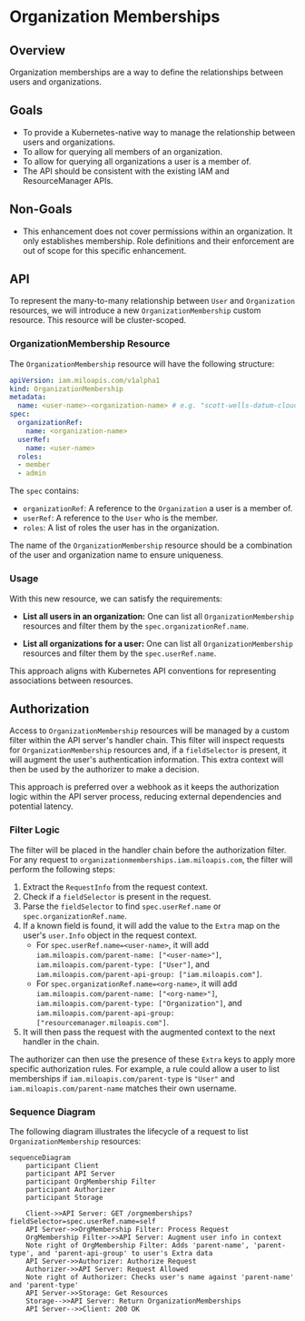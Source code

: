 # Organization Memberships

## Overview

Organization memberships are a way to define the relationships between users and
organizations.

## Goals

- To provide a Kubernetes-native way to manage the relationship between users
  and organizations.
- To allow for querying all members of an organization.
- To allow for querying all organizations a user is a member of.
- The API should be consistent with the existing IAM and ResourceManager APIs.

## Non-Goals

- This enhancement does not cover permissions within an organization. It only
  establishes membership. Role definitions and their enforcement are out of
  scope for this specific enhancement.

## API

To represent the many-to-many relationship between `User` and `Organization`
resources, we will introduce a new `OrganizationMembership` custom resource.
This resource will be cluster-scoped.

### OrganizationMembership Resource

The `OrganizationMembership` resource will have the following structure:

```yaml
apiVersion: iam.miloapis.com/v1alpha1
kind: OrganizationMembership
metadata:
  name: <user-name>-<organization-name> # e.g. "scott-wells-datum-cloud"
spec:
  organizationRef:
    name: <organization-name>
  userRef:
    name: <user-name>
  roles:
  - member
  - admin
```

The `spec` contains:
- `organizationRef`: A reference to the `Organization` a user is a member of.
- `userRef`: A reference to the `User` who is the member.
- `roles`: A list of roles the user has in the organization.

The name of the `OrganizationMembership` resource should be a combination of the
user and organization name to ensure uniqueness.

### Usage

With this new resource, we can satisfy the requirements:

- **List all users in an organization:** One can list all
  `OrganizationMembership` resources and filter them by the
  `spec.organizationRef.name`.

- **List all organizations for a user:** One can list all
  `OrganizationMembership` resources and filter them by the `spec.userRef.name`.

This approach aligns with Kubernetes API conventions for representing
associations between resources.

## Authorization

Access to `OrganizationMembership` resources will be managed by a custom filter
within the API server's handler chain. This filter will inspect requests for
`OrganizationMembership` resources and, if a `fieldSelector` is present, it will
augment the user's authentication information. This extra context will then be
used by the authorizer to make a decision.

This approach is preferred over a webhook as it keeps the authorization logic
within the API server process, reducing external dependencies and potential
latency.

### Filter Logic

The filter will be placed in the handler chain before the authorization filter.
For any request to `organizationmemberships.iam.miloapis.com`, the filter will
perform the following steps:

1.  Extract the `RequestInfo` from the request context.
2.  Check if a `fieldSelector` is present in the request.
3.  Parse the `fieldSelector` to find `spec.userRef.name` or
    `spec.organizationRef.name`.
4.  If a known field is found, it will add the value to the `Extra` map on the
    user's `user.Info` object in the request context.
    -   For `spec.userRef.name=<user-name>`, it will add
        `iam.miloapis.com/parent-name: ["<user-name>"]`,
        `iam.miloapis.com/parent-type: ["User"]`, and
        `iam.miloapis.com/parent-api-group: ["iam.miloapis.com"]`.
    -   For `spec.organizationRef.name=<org-name>`, it will add
        `iam.miloapis.com/parent-name: ["<org-name>"]`,
        `iam.miloapis.com/parent-type: ["Organization"]`, and
        `iam.miloapis.com/parent-api-group: ["resourcemanager.miloapis.com"]`.
5.  It will then pass the request with the augmented context to the next handler
    in the chain.

The authorizer can then use the presence of these `Extra` keys to apply more
specific authorization rules. For example, a rule could allow a user to list
memberships if `iam.miloapis.com/parent-type` is `"User"` and
`iam.miloapis.com/parent-name` matches their own username.

### Sequence Diagram

The following diagram illustrates the lifecycle of a request to list
`OrganizationMembership` resources:

```mermaid
sequenceDiagram
    participant Client
    participant API Server
    participant OrgMembership Filter
    participant Authorizer
    participant Storage

    Client->>API Server: GET /orgmemberships?fieldSelector=spec.userRef.name=self
    API Server->>OrgMembership Filter: Process Request
    OrgMembership Filter->>API Server: Augment user info in context
    Note right of OrgMembership Filter: Adds 'parent-name', 'parent-type', and 'parent-api-group' to user's Extra data
    API Server->>Authorizer: Authorize Request
    Authorizer->>API Server: Request Allowed
    Note right of Authorizer: Checks user's name against 'parent-name' and 'parent-type'
    API Server->>Storage: Get Resources
    Storage-->>API Server: Return OrganizationMemberships
    API Server-->>Client: 200 OK
```
